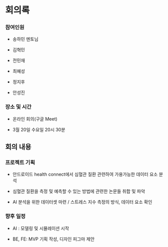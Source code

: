# 회의록

### 참여인원

- 송하민 멘토님

- 김혁민
  
- 전민재

- 최혜성
  
- 정지후
  
- 안성진


### 장소 및 시간

- 온라인 회의(구글 Meet)
  
- 3월 20일 수요일 20시 30분


## 회의 내용


### 프로젝트 기획

- 안드로이드 health connect에서 심혈관 질환 관련하여 가용가능한 데이터 요소 분석

- 심혈관 질환을 측정 및 예측할 수 있는 방법에 관련한 논문들 취합 및 파악

- AI 분석을 위한 데이터셋 마련 / 스트레스 지수 측정의 방식, 데이터 요소 확인

### 향후 일정

-  AI : 모델링 및 시뮬레이션 시작

- BE, FE: MVP 기획 작성, 디자인 피그마 제안

